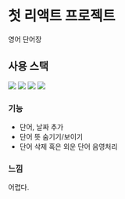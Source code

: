 <h1>첫 리액트 프로젝트</h1>
<p>영어 단어장</p>

<h2>사용 스택</h2>
<img src="https://img.shields.io/badge/react-50BCDF?style=flat-square&logo=react&logoColor=white"/>
<img src="https://img.shields.io/badge/JavaScript-FFCA28?style=flat-square&logo=react&logoColor=white"/>
<img src="https://img.shields.io/badge/HTML-C4302B?style=flat-square&logo=react&logoColor=white"/>
<img src="https://img.shields.io/badge/CSS-50BCDF?style=flat-square&logo=react&logoColor=white"/>

<h3>기능</h3>
<ul>
  <li>단어, 날짜 추가</li>
  <li>단어 뜻 숨기기/보이기</li>
  <li>단어 삭제 혹은 외운 단어 음영처리</li>
</ul>

<h3>느낌</h3>
<p>어렵다.</p>

